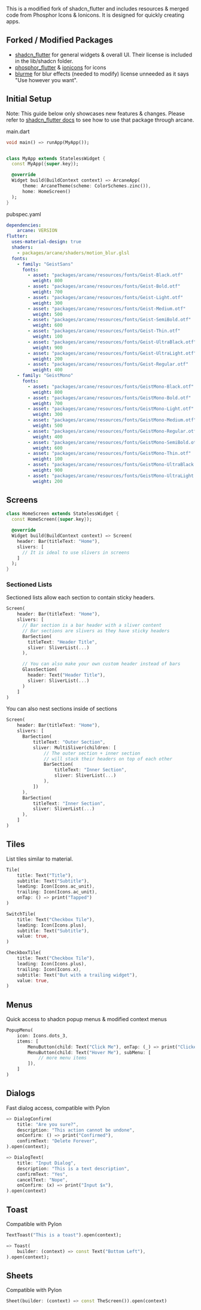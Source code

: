 This is a modified fork of shadcn_flutter and includes resources & merged code from Phosphor Icons & Ionicons. It is designed for quickly creating apps. 

## Forked / Modified Packages
- [shadcn_flutter](https://pub.dev/packages/shadcn_flutter) for general widgets & overall UI. Their license is included in the lib/shadcn folder.
- [phosphor_flutter](https://pub.dev/packages/phosphor_flutter) & [ionicons](https://pub.dev/packages/ionicons) for icons
- [blurme](https://pub.dev/packages/blurme) for blur effects (needed to modify) license unneeded as it says "Use however you want".

## Initial Setup
Note: This guide below only showcases new features & changes. Please refer to [shadcn_flutter docs](https://sunarya-thito.github.io/shadcn_flutter/) to see how to use that package through arcane.

main.dart
```dart
void main() => runApp(MyApp());


class MyApp extends StatelessWidget {
  const MyApp({super.key});

  @override
  Widget build(BuildContext context) => ArcaneApp(
      theme: ArcaneTheme(scheme: ColorSchemes.zinc()),
      home: HomeScreen()
  );
}
```

pubspec.yaml
```yaml
dependencies: 
    arcane: VERSION
flutter:
  uses-material-design: true
  shaders:
    - packages/arcane/shaders/motion_blur.glsl
  fonts:
    - family: "GeistSans"
      fonts:
        - asset: "packages/arcane/resources/fonts/Geist-Black.otf"
          weight: 800
        - asset: "packages/arcane/resources/fonts/Geist-Bold.otf"
          weight: 700
        - asset: "packages/arcane/resources/fonts/Geist-Light.otf"
          weight: 300
        - asset: "packages/arcane/resources/fonts/Geist-Medium.otf"
          weight: 500
        - asset: "packages/arcane/resources/fonts/Geist-SemiBold.otf"
          weight: 600
        - asset: "packages/arcane/resources/fonts/Geist-Thin.otf"
          weight: 100
        - asset: "packages/arcane/resources/fonts/Geist-UltraBlack.otf"
          weight: 900
        - asset: "packages/arcane/resources/fonts/Geist-UltraLight.otf"
          weight: 200
        - asset: "packages/arcane/resources/fonts/Geist-Regular.otf"
          weight: 400
    - family: "GeistMono"
      fonts:
        - asset: "packages/arcane/resources/fonts/GeistMono-Black.otf"
          weight: 800
        - asset: "packages/arcane/resources/fonts/GeistMono-Bold.otf"
          weight: 700
        - asset: "packages/arcane/resources/fonts/GeistMono-Light.otf"
          weight: 300
        - asset: "packages/arcane/resources/fonts/GeistMono-Medium.otf"
          weight: 500
        - asset: "packages/arcane/resources/fonts/GeistMono-Regular.otf"
          weight: 400
        - asset: "packages/arcane/resources/fonts/GeistMono-SemiBold.otf"
          weight: 600
        - asset: "packages/arcane/resources/fonts/GeistMono-Thin.otf"
          weight: 100
        - asset: "packages/arcane/resources/fonts/GeistMono-UltraBlack.otf"
          weight: 900
        - asset: "packages/arcane/resources/fonts/GeistMono-UltraLight.otf"
          weight: 200
```

## Screens

```dart
class HomeScreen extends StatelessWidget {
  const HomeScreen({super.key});

  @override
  Widget build(BuildContext context) => Screen(
    header: Bar(titleText: "Home"),
    slivers: [
      // It is ideal to use slivers in screens
    ]
  );
}
```

### Sectioned Lists
Sectioned lists allow each section to contain sticky headers.
```dart
Screen(
    header: Bar(titleText: "Home"),
    slivers: [
      // Bar section is a bar header with a sliver content
      // Bar sections are slivers as they have sticky headers
      BarSection(
        titleText: "Header Title",
        sliver: SliverList(...)
      ),

      // You can also make your own custom header instead of bars
      GlassSection(
        header: Text("Header Title"),
        sliver: SliverList(...)
      )
    ]
)
```

You can also nest sections inside of sections

```dart
Screen(
    header: Bar(titleText: "Home"),
    slivers: [
      BarSection(
          titleText: "Outer Section",
          sliver: MultiSliver(children: [
              // The outer section + inner section 
              // will stack their headers on top of each other
              BarSection(
                  titleText: "Inner Section",
                  sliver: SliverList(...)
              ),
          ])    
      ),
      BarSection(
          titleText: "Inner Section",
          sliver: SliverList(...)
      ),
    ]
)
```

## Tiles
List tiles similar to material.

```dart
Tile(
    title: Text("Title"),
    subtitle: Text("Subtitle"),
    leading: Icon(Icons.ac_unit),
    trailing: Icon(Icons.ac_unit),
    onTap: () => print("Tapped")
)
```

```dart
SwitchTile(
    title: Text("Checkbox Tile"),
    leading: Icon(Icons.plus),
    subtitle: Text("Subtitle"),
    value: true,
)
```

```dart
CheckboxTile(
    title: Text("Checkbox Tile"),
    leading: Icon(Icons.plus),
    trailing: Icon(Icons.x),
    subtitle: Text("But with a trailing widget"),
    value: true,
)
```

## Menus
Quick access to shadcn popup menus & modified context menus

```dart
PopupMenu(
    icon: Icons.dots_3,
    items: [
        MenuButton(child: Text("Click Me"), onTap: (_) => print("Clicked")),
        MenuButton(child: Text("Hover Me"), subMenu: [
            // more menu items
        ]),  
    ]
)
```

## Dialogs
Fast dialog access, compatible with Pylon

```dart
=> DialogConfirm(
    title: "Are you sure?",
    description: "This action cannot be undone",
    onConfirm: () => print("Confirmed"),
    confirmText: "Delete Forever",
).open(context);
```

```dart
=> DialogText(
    title: "Input Dialog",
    description: "This is a text description",
    confirmText: "Yes",
    cancelText: "Nope",
    onConfirm: (x) => print("Input $x"),
).open(context)
```

## Toast
Compatible with Pylon

```dart
TextToast("This is a toast").open(context);
```

```dart
=> Toast(
    builder: (context) => const Text("Bottom Left"),
).open(context);
```

## Sheets
Compatible with Pylon

```dart
Sheet(builder: (context) => const TheScreen()).open(context)
```